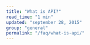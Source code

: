 ```yaml
---
title: "What is API?"
read_time: "1 min"
updated: "september 28, 2015"
group: "general"
permalink: "/faq/what-is-api/"
---
```

